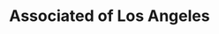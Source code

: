 ---
title: "Associated of Los Angeles"
url: /los-angeles/associated-of-los-angeles/
shop: wholesale
---